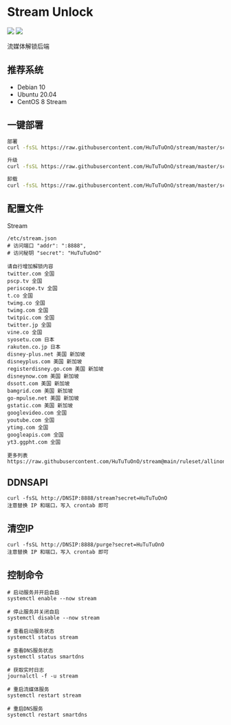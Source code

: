 # Stream Unlock
[![](https://img.shields.io/badge/Telegram-Group-blue)](https://t.me/aioCloud)
[![](https://img.shields.io/badge/Telegram-Channel-green)](https://t.me/aioCloud_channel) 

流媒体解锁后端

## 推荐系统
- Debian 10
- Ubuntu 20.04
- CentOS 8 Stream


## 一键部署
```bash
部署
curl -fsSL https://raw.githubusercontent.com/HuTuTuOnO/stream/master/scripts/kickstart.sh | bash

升级
curl -fsSL https://raw.githubusercontent.com/HuTuTuOnO/stream/master/scripts/upgrade.sh | bash

卸载
curl -fsSL https://raw.githubusercontent.com/HuTuTuOnO/stream/master/scripts/remove.sh | bash
```

## 配置文件
Stream
```
/etc/stream.json
# 访问端口 "addr": ":8888",
# 访问秘钥 "secret": "HuTuTuOnO"

请自行增加解锁内容
twitter.com 全国
pscp.tv 全国
periscope.tv 全国
t.co 全国
twimg.co 全国
twimg.com 全国
twitpic.com 全国
twitter.jp 全国
vine.co 全国
syosetu.com 日本
rakuten.co.jp 日本
disney-plus.net 美国 新加坡
disneyplus.com 美国 新加坡
registerdisney.go.com 美国 新加坡
disneynow.com 美国 新加坡
dssott.com 美国 新加坡
bamgrid.com 美国 新加坡
go-mpulse.net 美国 新加坡
gstatic.com 美国 新加坡
googlevideo.com 全国
youtube.com 全国
ytimg.com 全国
googleapis.com 全国
yt3.ggpht.com 全国

更多列表https://raw.githubusercontent.com/HuTuTuOnO/stream@main/ruleset/allinone.list

```


## DDNSAPI
```
curl -fsSL http://DNSIP:8888/stream?secret=HuTuTuOnO
注意替换 IP 和端口，写入 crontab 即可

```

## 清空IP
```
curl -fsSL http://DNSIP:8888/purge?secret=HuTuTuOnO
注意替换 IP 和端口，写入 crontab 即可

```

## 控制命令
```
# 启动服务并开启自启
systemctl enable --now stream

# 停止服务并关闭自启
systemctl disable --now stream

# 查看启动服务状态
systemctl status stream

# 查看DNS服务状态
systemctl status smartdns

# 获取实时日志
journalctl -f -u stream

# 重启流媒体服务
systemctl restart stream

# 重启DNS服务
systemctl restart smartdns

```
